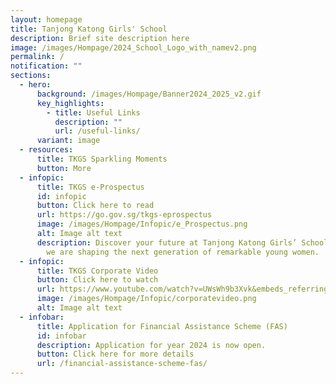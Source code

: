 ```yaml
---
layout: homepage
title: Tanjong Katong Girls' School
description: Brief site description here
image: /images/Hompage/2024_School_Logo_with_namev2.png
permalink: /
notification: ""
sections:
  - hero:
      background: /images/Hompage/Banner2024_2025_v2.gif
      key_highlights:
        - title: Useful Links
          description: ""
          url: /useful-links/
      variant: image
  - resources:
      title: TKGS Sparkling Moments
      button: More
  - infopic:
      title: TKGS e-Prospectus
      id: infopic
      button: Click here to read
      url: https://go.gov.sg/tkgs-eprospectus
      image: /images/Hompage/Infopic/e_Prospectus.png
      alt: Image alt text
      description: Discover your future at Tanjong Katong Girls’ School! Find out how
        we are shaping the next generation of remarkable young women.
  - infopic:
      title: TKGS Corporate Video
      button: Click here to watch
      url: https://www.youtube.com/watch?v=UWsWh9b3Xvk&embeds_referring_euri=https%3A%2F%2Fwww.youtube.com%2Fwatch%3Fv%3DUWsWh9b3Xvk%26t%3D14s&feature=emb_imp_woyt
      image: /images/Hompage/Infopic/corporatevideo.png
      alt: Image alt text
  - infobar:
      title: Application for Financial Assistance Scheme (FAS)
      id: infobar
      description: Application for year 2024 is now open.
      button: Click here for more details
      url: /financial-assistance-scheme-fas/
---
```

